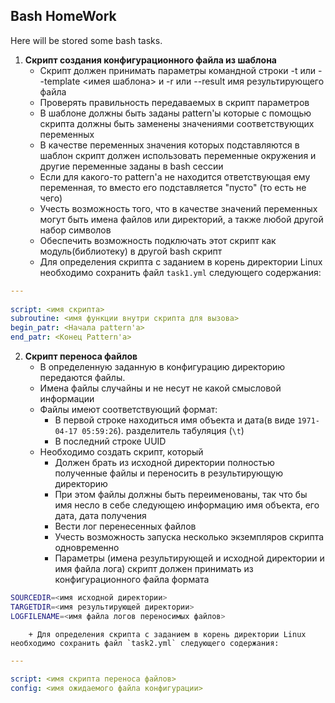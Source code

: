 ## Bash HomeWork
Here will be stored some bash tasks.

1. **Скрипт создания конфигурационного файла из шаблона**
    - Скрипт должен принимать параметры командной строки -t или --template <имея шаблона> и -r или --result имя результирующего файла
    - Проверять правильность передаваемых в скрипт параметров
    - В шаблоне должны быть заданы pattern'ы которые с помощью скрипта должны быть заменены значениями соответствующих переменных
    - В качестве переменных значения которых подставляются в шаблон скрипт должен использовать переменные окружения и другие переменные заданы в bash сессии
    - Если для какого-то pattern'а не находится ответствующая ему переменная, то вместо его подставляется "пусто" (то есть не чего)
    - Учесть возможность того, что в качестве значений переменных могут быть имена файлов или директорий, а также любой другой набор  символов
    - Обеспечить возможность подключать этот скрипт как модуль(библиотеку) в другой bash скрипт
    - Для определения скрипта с заданием в корень директории Linux необходимо сохранить файл `task1.yml` следующего содержания:
```YAML
---
​
script: <имя скрипта>
subroutine: <имя функции внутри скрипта для вызова>
begin_patr: <Начала pattern'а>
end_patr: <Конец Pattern'а>
```
2. __Скрипт переноса файлов__
    * В определенную заданную в конфигурацию директорию передаются файлы.
    * Имена файлы случайны и не несут не какой смысловой информации
    * Файлы имеют соответствующий формат:
        + В первой строке находиться имя объекта и дата(в виде `1971-04-17 05:59:26`). разделитель табуляция (`\t`)
        + В последний строке UUID
    - Необходимо создать скрипт, который
        + Должен брать из исходной директории полностью полученные файлы и переносить в результирующую директорию
        + При этом файлы должны быть переименованы, так что бы имя несло в себе следующею информацию имя объекта, его дата, дата получения
        + Вести лог перенесенных файлов
        + Учесть возможность запуска несколько экземпляров скрипта одновременно
        + Параметры (имена результирующей и исходной директории и имя файла лога) скрипт должен принимать из конфигурационного файла формата
```Bash
SOURCEDIR=<имя исходной директории>
TARGETDIR=<имя результирующей директории>
LOGFILENAME=<имя файла логов переносимых файлов>
```
        + Для определения скрипта с заданием в корень директории Linux необходимо сохранить файл `task2.yml` следующего содержания:
```YAML
---
​
script: <имя скрипта переноса файлов>
config: <имя ожидаемого файла конфигурации>
```
